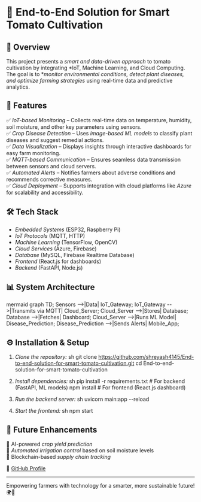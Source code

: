 # 🍅 End-to-End Solution for Smart Tomato Cultivation

## 🌱 Overview
This project presents a *smart and data-driven approach* to tomato cultivation by integrating *IoT, Machine Learning, and Cloud Computing. The goal is to **monitor environmental conditions, detect plant diseases, and optimize farming strategies* using real-time data and predictive analytics.

## 🚀 Features
✅ *IoT-based Monitoring* – Collects real-time data on temperature, humidity, soil moisture, and other key parameters using sensors.  
✅ *Crop Disease Detection* – Uses *image-based ML models* to classify plant diseases and suggest remedial actions.  
✅ *Data Visualization* – Displays insights through interactive dashboards for easy farm monitoring.  
✅ *MQTT-based Communication* – Ensures seamless data transmission between sensors and cloud servers.  
✅ *Automated Alerts* – Notifies farmers about adverse conditions and recommends corrective measures.  
✅ *Cloud Deployment* – Supports integration with cloud platforms like *Azure* for scalability and accessibility.  

## 🛠 Tech Stack
- *Embedded Systems* (ESP32, Raspberry Pi)
- *IoT Protocols* (MQTT, HTTP)
- *Machine Learning* (TensorFlow, OpenCV)
- *Cloud Services* (Azure, Firebase)
- *Database* (MySQL, Firebase Realtime Database)
- *Frontend* (React.js for dashboards)
- *Backend* (FastAPI, Node.js)

## 📊 System Architecture
mermaid
graph TD;
    Sensors -->|Data| IoT_Gateway;
    IoT_Gateway -->|Transmits via MQTT| Cloud_Server;
    Cloud_Server -->|Stores| Database;
    Database -->|Fetches| Dashboard;
    Cloud_Server -->|Runs ML Model| Disease_Prediction;
    Disease_Prediction -->|Sends Alerts| Mobile_App;


## ⚙ Installation & Setup
1. *Clone the repository:*
   sh
   git clone https://github.com/shreyash4145/End-to-end-solution-for-smart-tomato-cultivation.git
   cd End-to-end-solution-for-smart-tomato-cultivation
   
2. *Install dependencies:*
   sh
   pip install -r requirements.txt  # For backend (FastAPI, ML models)
   npm install  # For frontend (React.js dashboard)
   
3. *Run the backend server:*
   sh
   uvicorn main:app --reload
   
4. *Start the frontend:*
   sh
   npm start
   

## 📌 Future Enhancements
🔹 AI-powered *crop yield prediction*  
🔹 *Automated irrigation control* based on soil moisture levels  
🔹 Blockchain-based *supply chain tracking*  
 
🔗 [GitHub Profile](https://github.com/shravaniiiii12)  

---
Empowering farmers with technology for a smarter, more sustainable future! 🌍🚜
